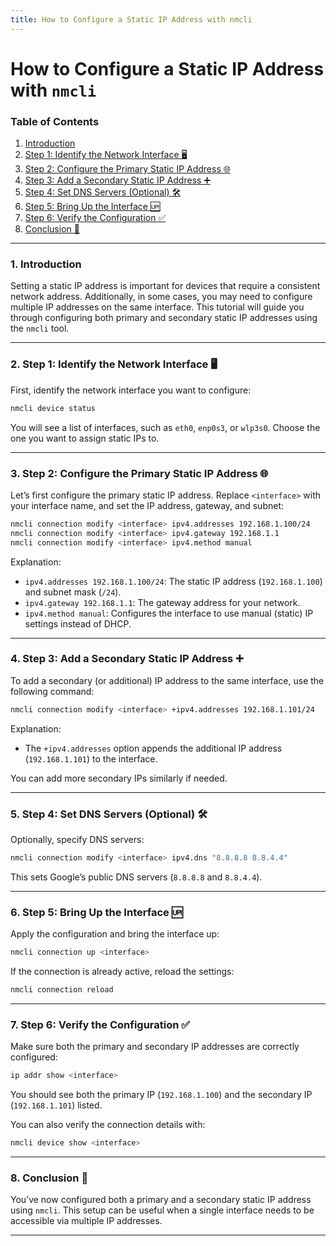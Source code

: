```yaml
---
title: How to Configure a Static IP Address with nmcli
---
```


# **How to Configure a Static IP Address with `nmcli`**

### **Table of Contents**

1. [Introduction](#1-introduction)
2. [Step 1: Identify the Network Interface 🖥️](#2-step-1-identify-the-network-interface)
3. [Step 2: Configure the Primary Static IP Address 🌐](#3-step-2-configure-the-primary-static-ip-address)
4. [Step 3: Add a Secondary Static IP Address ➕](#4-step-3-add-a-secondary-static-ip-address)
5. [Step 4: Set DNS Servers (Optional) 🛠️](#5-step-4-set-dns-servers-optional)
6. [Step 5: Bring Up the Interface 🆙](#6-step-5-bring-up-the-interface)
7. [Step 6: Verify the Configuration ✅](#7-step-6-verify-the-configuration)
8. [Conclusion 🎯](#8-conclusion)

---

### 1. **Introduction**

Setting a static IP address is important for devices that require a consistent network address. Additionally, in some cases, you may need to configure multiple IP addresses on the same interface. This tutorial will guide you through configuring both primary and secondary static IP addresses using the `nmcli` tool.

---

### 2. **Step 1: Identify the Network Interface 🖥️**

First, identify the network interface you want to configure:

```bash
nmcli device status
```

You will see a list of interfaces, such as `eth0`, `enp0s3`, or `wlp3s0`. Choose the one you want to assign static IPs to.

---

### 3. **Step 2: Configure the Primary Static IP Address 🌐**

Let’s first configure the primary static IP address. Replace `<interface>` with your interface name, and set the IP address, gateway, and subnet:

```bash
nmcli connection modify <interface> ipv4.addresses 192.168.1.100/24
nmcli connection modify <interface> ipv4.gateway 192.168.1.1
nmcli connection modify <interface> ipv4.method manual
```

Explanation:

- `ipv4.addresses 192.168.1.100/24`: The static IP address (`192.168.1.100`) and subnet mask (`/24`).
- `ipv4.gateway 192.168.1.1`: The gateway address for your network.
- `ipv4.method manual`: Configures the interface to use manual (static) IP settings instead of DHCP.

---

### 4. **Step 3: Add a Secondary Static IP Address ➕**

To add a secondary (or additional) IP address to the same interface, use the following command:

```bash
nmcli connection modify <interface> +ipv4.addresses 192.168.1.101/24
```

Explanation:

- The `+ipv4.addresses` option appends the additional IP address (`192.168.1.101`) to the interface.

You can add more secondary IPs similarly if needed.

---

### 5. **Step 4: Set DNS Servers (Optional) 🛠️**

Optionally, specify DNS servers:

```bash
nmcli connection modify <interface> ipv4.dns "8.8.8.8 8.8.4.4"
```

This sets Google’s public DNS servers (`8.8.8.8` and `8.8.4.4`).

---

### 6. **Step 5: Bring Up the Interface 🆙**

Apply the configuration and bring the interface up:

```bash
nmcli connection up <interface>
```

If the connection is already active, reload the settings:

```bash
nmcli connection reload
```

---

### 7. **Step 6: Verify the Configuration ✅**

Make sure both the primary and secondary IP addresses are correctly configured:

```bash
ip addr show <interface>
```

You should see both the primary IP (`192.168.1.100`) and the secondary IP (`192.168.1.101`) listed.

You can also verify the connection details with:

```bash
nmcli device show <interface>
```

---

### 8. **Conclusion 🎯**

You’ve now configured both a primary and a secondary static IP address using `nmcli`. This setup can be useful when a single interface needs to be accessible via multiple IP addresses.

---
